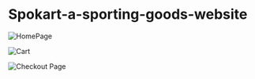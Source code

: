 # Spokart-a-sporting-goods-website

![HomePage](https://github.com/Ashwin-ER/Spokart-a-sporting-goods-website/assets/143249415/6ed33213-d81b-42f1-94a0-eb605d73cc2b)

![Cart](https://github.com/Ashwin-ER/Spokart-a-sporting-goods-website/assets/143249415/3ca14e9d-5bb5-4779-b175-ad5f71cb82d3)

![Checkout Page](https://github.com/Ashwin-ER/Spokart-a-sporting-goods-website/assets/143249415/64c8d536-2976-41c5-8ccd-f6e155b1b63f)
